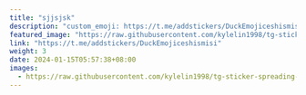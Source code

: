 ```yaml
---
title: "sjjsjsk"
description: "custom_emoji: https://t.me/addstickers/DuckEmojiceshismisi"
featured_image: "https://raw.githubusercontent.com/kylelin1998/tg-sticker-spreading-worldwide-images/main/img/958b7cb6-4f11-412a-a2d5-7665bfb70cbe.jpg"
link: "https://t.me/addstickers/DuckEmojiceshismisi"
weight: 3
date: 2024-01-15T05:57:38+08:00
images:
  - https://raw.githubusercontent.com/kylelin1998/tg-sticker-spreading-worldwide-images/main/img/958b7cb6-4f11-412a-a2d5-7665bfb70cbe.jpg
---
```

